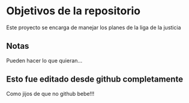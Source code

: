# Objetivos de la repositorio

Este proyecto se encarga de manejar los planes de la liga de la justicia


## Notas
Pueden hacer lo que quieran...

## Esto fue editado desde github completamente
Como jijos de que no github bebe!!!
